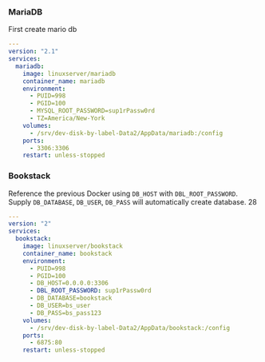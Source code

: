 ### MariaDB

First create mario db

```yml
---
version: "2.1"
services:
  mariadb:
    image: linuxserver/mariadb
    container_name: mariadb
    environment:
      - PUID=998
      - PGID=100
      - MYSQL_ROOT_PASSWORD=sup1rPassw0rd
      - TZ=America/New-York
    volumes:
      - /srv/dev-disk-by-label-Data2/AppData/mariadb:/config
    ports:
      - 3306:3306
    restart: unless-stopped
```

### Bookstack

Reference the previous Docker using `DB_HOST` with `DBL_ROOT_PASSWORD`. Supply `DB_DATABASE`, `DB_USER`, `DB_PASS` will automatically create database.
28


```yml
---
version: "2"
services:
  bookstack:
    image: linuxserver/bookstack
    container_name: bookstack
    environment:
      - PUID=998
      - PGID=100
      - DB_HOST=0.0.0.0:3306
      - DBL_ROOT_PASSWORD: sup1rPassw0rd
      - DB_DATABASE=bookstack
      - DB_USER=bs_user
      - DB_PASS=bs_pass123
    volumes:
      - /srv/dev-disk-by-label-Data2/AppData/bookstack:/config
    ports:
      - 6875:80
    restart: unless-stopped
```
